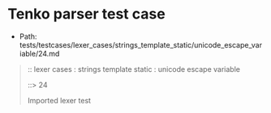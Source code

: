 # Tenko parser test case

- Path: tests/testcases/lexer_cases/strings_template_static/unicode_escape_variable/24.md

> :: lexer cases : strings template static : unicode escape variable
>
> ::> 24
>
> Imported lexer test
>
> <template pure> incomplete long unicode escapes in unclosed string

## FAIL

## Input

`````js
`\u{103456
`````

## Output

_Note: the whole output block is auto-generated. Manual changes will be overwritten!_

Below follow outputs in four parsing modes: sloppy mode, strict mode script goal, module goal, web compat mode (always sloppy).

Note that the output parts are auto-generated by the test runner to reflect actual result.

### Sloppy mode

Parsed with script goal and as if the code did not start with strict mode header.

`````
throws: Lexer error!
    Unclosed template literal

`\u{103456
^^^^^^^^^^------- error
`````

### Strict mode

Parsed with script goal but as if it was starting with `"use strict"` at the top.

_Output same as sloppy mode._

### Module goal

Parsed with the module goal.

_Output same as sloppy mode._

### Web compat mode

Parsed in sloppy script mode but with the web compat flag enabled.

_Output same as sloppy mode._
